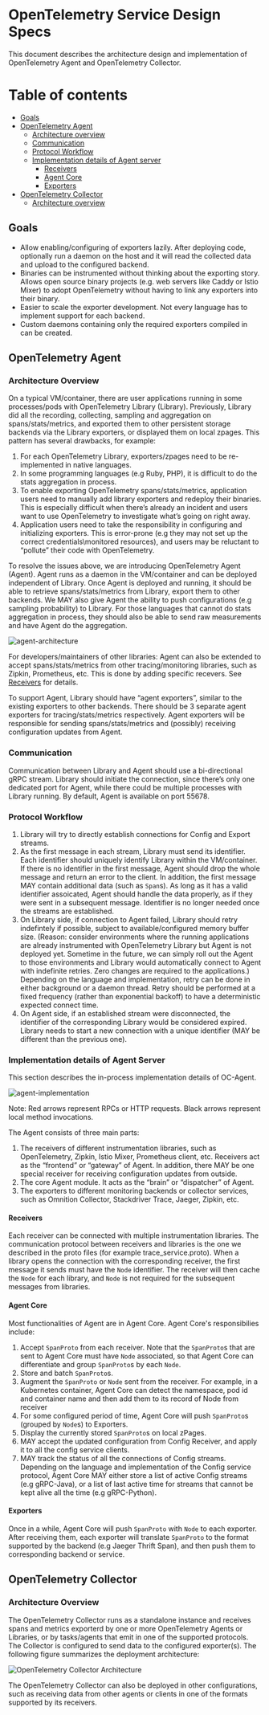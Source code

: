 # OpenTelemetry Service Design Specs

This document describes the architecture design and implementation of OpenTelemetry Agent and
OpenTelemetry Collector.

# Table of contents
- [Goals](#goals)
- [OpenTelemetry Agent](#opentelemetry-agent)
    - [Architecture overview](#agent-architecture-overview)
    - [Communication](#agent-communication)
    - [Protocol Workflow](#agent-protocol-workflow)
    - [Implementation details of Agent server](#agent-implementation-details-of-agent-server)
        - [Receivers](#agent-impl-receivers)
        - [Agent Core](#agent-impl-agent-core)
        - [Exporters](#agent-impl-exporters)
- [OpenTelemetry Collector](#opentelemetry-collector)
    - [Architecture overview](#collector-architecture-overview)

## <a name="goals"></a>Goals

* Allow enabling/configuring of exporters lazily. After deploying code,
optionally run a daemon on the host and it will read the
collected data and upload to the configured backend.
* Binaries can be instrumented without thinking about the exporting story.
Allows open source binary projects (e.g. web servers like Caddy or Istio Mixer)
to adopt OpenTelemetry without having to link any exporters into their binary.
* Easier to scale the exporter development. Not every language has to
implement support for each backend.
* Custom daemons containing only the required exporters compiled in can be created.

## <a name="opentelemetry-agent"></a>OpenTelemetry Agent

### <a name="agent-architecture-overview"></a>Architecture Overview

On a typical VM/container, there are user applications running in some processes/pods with
OpenTelemetry Library (Library). Previously, Library did all the recording, collecting, sampling and
aggregation on spans/stats/metrics, and exported them to other persistent storage backends via the
Library exporters, or displayed them on local zpages. This pattern has several drawbacks, for
example:

1. For each OpenTelemetry Library, exporters/zpages need to be re-implemented in native languages.
2. In some programming languages (e.g Ruby, PHP), it is difficult to do the stats aggregation in
process.
3. To enable exporting OpenTelemetry spans/stats/metrics, application users need to manually add
library exporters and redeploy their binaries. This is especially difficult when there’s already
an incident and users want to use OpenTelemetry to investigate what’s going on right away.
4. Application users need to take the responsibility in configuring and initializing exporters.
This is error-prone (e.g they may not set up the correct credentials\monitored resources), and
users may be reluctant to “pollute” their code with OpenTelemetry.

To resolve the issues above, we are introducing OpenTelemetry Agent (Agent). Agent runs as a daemon
in the VM/container and can be deployed independent of Library. Once Agent is deployed and
running, it should be able to retrieve spans/stats/metrics from Library, export them to other
backends. We MAY also give Agent the ability to push configurations (e.g sampling probability) to
Library. For those languages that cannot do stats aggregation in process, they should also be
able to send raw measurements and have Agent do the aggregation.

![agent-architecture](https://user-images.githubusercontent.com/10536136/48792454-2a69b900-eca9-11e8-96eb-c65b2b1e4e83.png)

For developers/maintainers of other libraries: Agent can also be extended to accept spans/stats/metrics from
other tracing/monitoring libraries, such as Zipkin, Prometheus, etc. This is done by adding specific
recevers. See [Receivers](#receivers) for details.

To support Agent, Library should have “agent exporters”, similar to the existing exporters to
other backends. There should be 3 separate agent exporters for tracing/stats/metrics
respectively. Agent exporters will be responsible for sending spans/stats/metrics and (possibly)
receiving configuration updates from Agent.

### <a name="agent-communication"></a>Communication

Communication between Library and Agent should use a bi-directional gRPC stream. Library should
initiate the connection, since there’s only one dedicated port for Agent, while there could be
multiple processes with Library running.
By default, Agent is available on port 55678.

### <a name="agent-protocol-workflow"></a>Protocol Workflow

1. Library will try to directly establish connections for Config and Export streams.
2. As the first message in each stream, Library must send its identifier. Each identifier should
uniquely identify Library within the VM/container. If there is no identifier in the first message,
Agent should drop the whole message and return an error to the client. In addition, the first
message MAY contain additional data (such as `Span`s). As long as it has a valid identifier
assoicated, Agent should handle the data properly, as if they were sent in a subsequent message.
Identifier is no longer needed once the streams are established.
3. On Library side, if connection to Agent failed, Library should retry indefintely if possible,
subject to available/configured memory buffer size. (Reason: consider environments where the
running applications are already instrumented with OpenTelemetry Library but Agent is not deployed
yet. Sometime in the future, we can simply roll out the Agent to those environments and Library
would automatically connect to Agent with indefinite retries. Zero changes are required to the
applications.) Depending on the language and implementation, retry can be done in either
background or a daemon thread. Retry should be performed at a fixed frequency (rather than
exponential backoff) to have a deterministic expected connect time.
4. On Agent side, if an established stream were disconnected, the identifier of the
corresponding Library would be considered expired. Library needs to start a new connection with
a unique identifier (MAY be different than the previous one).

### <a name="agent-protocol-implementation-details-of-agent-server"></a>Implementation details of Agent Server

This section describes the in-process implementation details of OC-Agent.

![agent-implementation](https://user-images.githubusercontent.com/10536136/48792455-2a69b900-eca9-11e8-9055-a5d906d841b0.png)

Note: Red arrows represent RPCs or HTTP requests. Black arrows represent local method
invocations.

The Agent consists of three main parts:

1. The receivers of different instrumentation libraries, such as OpenTelemetry, Zipkin,
Istio Mixer, Prometheus client, etc. Receivers act as the “frontend” or “gateway” of
Agent. In addition, there MAY be one special receiver for receiving configuration updates
from outside.
2. The core Agent module. It acts as the “brain” or “dispatcher” of Agent.
3. The exporters to different monitoring backends or collector services, such as
Omnition Collector, Stackdriver Trace, Jaeger, Zipkin, etc.

#### <a name="agent-impl-receivers"></a>Receivers

Each receiver can be connected with multiple instrumentation libraries. The
communication protocol between receivers and libraries is the one we described in the
proto files (for example trace_service.proto). When a library opens the connection with the
corresponding receiver, the first message it sends must have the `Node` identifier. The
receiver will then cache the `Node` for each library, and `Node` is not required for
the subsequent messages from libraries.

#### <a name="agent-impl-core"></a>Agent Core

Most functionalities of Agent are in Agent Core. Agent Core's responsibilies include:

1. Accept `SpanProto` from each receiver. Note that the `SpanProto`s that are sent to
Agent Core must have `Node` associated, so that Agent Core can differentiate and group
`SpanProto`s by each `Node`.
2. Store and batch `SpanProto`s.
3. Augment the `SpanProto` or `Node` sent from the receiver.
For example, in a Kubernetes container, Agent Core can detect the namespace, pod id
and container name and then add them to its record of Node from receiver
4. For some configured period of time, Agent Core will push `SpanProto`s (grouped by
`Node`s) to Exporters.
5. Display the currently stored `SpanProto`s on local zPages.
6. MAY accept the updated configuration from Config Receiver, and apply it to all the
config service clients.
7. MAY track the status of all the connections of Config streams. Depending on the
language and implementation of the Config service protocol, Agent Core MAY either
store a list of active Config streams (e.g gRPC-Java), or a list of last active time for
streams that cannot be kept alive all the time (e.g gRPC-Python).

#### <a name="agent-impl-exporters"></a>Exporters

Once in a while, Agent Core will push `SpanProto` with `Node` to each exporter. After
receiving them, each exporter will translate `SpanProto` to the format supported by the
backend (e.g Jaeger Thrift Span), and then push them to corresponding backend or service.

## <a name="opentelemetry-collector"></a>OpenTelemetry Collector

### <a name="collector-architecture-overview"></a>Architecture Overview

The OpenTelemetry Collector runs as a standalone instance and receives spans and
metrics exporterd by one or more OpenTelemetry Agents or Libraries, or by
tasks/agents that emit in one of the supported protocols. The Collector is
configured to send data to the configured exporter(s). The following figure
summarizes the deployment architecture:

![OpenTelemetry Collector Architecture](https://user-images.githubusercontent.com/10536136/46637070-65f05f80-cb0f-11e8-96e6-bc56468486b3.png "OpenTelemetry Collector Architecture")

The OpenTelemetry Collector can also be deployed in other configurations, such as
receiving data from other agents or clients in one of the formats supported by
its receivers.
